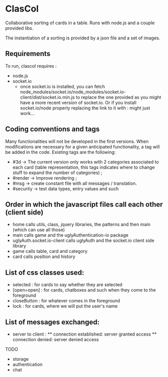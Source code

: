 ClasCol
============

Collaborative sorting of cards in a table. Runs with node.js and a couple provided libs.

The instantiation of a sorting is provided by a json file and a set of images.

Requirements
------------
To run, clascol requires :
* node.js
* socket.io
    * once socket.io is installed, you can fetch node_modules/socket.io/node_modules/socket.io-client/dist/socket.io.min.js to replace the one provided as you might have a more recent version of socket.io. Or if you install socket.io/node properly replacing the link to it with : <script src="/socket.io/socket.io.js"></script> might just work…

Coding conventions and tags
------------------------
Many functionalities will not be developed in the first versions. When modifications are necessary for a given anticipated functionality, a tag will be added in the code.
Existing tags are the following:
* #3d → The current version only works with 2 categories associated to each card (table representation, this tags indicates where to change stuff to expand the number of categories) ;
* #render → Improve rendering ;
* #msg → create constant file with all messages / translation.
* #security → test data types, entry values and such

Order in which the javascript files call each other (client side)
-----------------------------------------------------------------
* home calls utils, class, jquery libraries, the patterns and then main (which can use all those)
* main calls game and the uglyAuthentication-io package
* uglyAuth.socket.io-client calls uglyAuth and the socket.io client side library
* game calls table, card and category
* card calls position and history


List of css classes used:
-------------------------
* selected : for cards to say whether they are selected
* [open=open] : for cards, chatboxes and such when they come to the foreground
* closeButton : for whatever comes in the foreground
* lock : for cards, where we will put the user's name

List of messages exchanged:
---------------------------
* server to client :
    ** connection established: server granted access
    ** connection denied: server denied access

TODO
* storage
* authentication
* chat